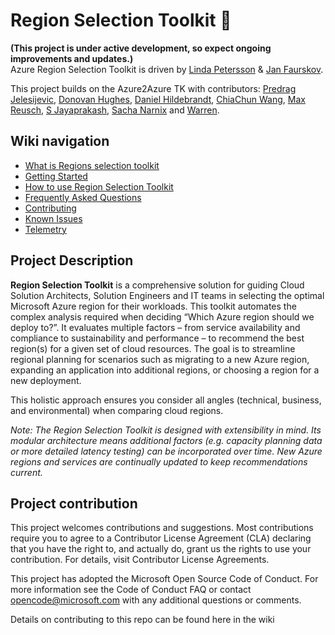 # Region Selection Toolkit :wave:
**(This project is under active development, so expect ongoing improvements and updates.)** <br>
Azure Region Selection Toolkit is driven by [Linda Petersson](https://github.com/lvlindv) & [Jan Faurskov](https://github.com/jfaurskov).

This project builds on the Azure2Azure TK with contributors: [Predrag Jelesijevic](https://github.com/prjelesi), [Donovan Hughes](https://github.com/dohughes-msft), [Daniel Hildebrandt](https://github.com/Pla5ma), [ChiaChun Wang](https://github.com/ChiaChun0), [Max Reusch](https://github.com/imnotfromhere), [S Jayaprakash](https://github.com/SJAYAP), [Sacha Narnix](https://github.com/Springstone) and [Warren](https://github.com/warrendt).

## Wiki navigation

- [What is Regions selection toolkit](./docs/wiki/Introduction-to-Azure-Region-Selection-Toolkit.md)
- [Getting Started](./docs/wiki/Setup-and-Prerequisites.md)
- [How to use Region Selection Toolkit](./docs/wiki/Step-by-Step-Guide.md)
- [Frequently Asked Questions](./docs/wiki/FAQ.md)
- [Contributing](./docs/wiki/Contribution.md)
- [Known Issues](./docs/wiki/KnownIssues.md)
- [Telemetry](./docs/wiki/Telemetry.md)

## Project Description

**Region Selection Toolkit** is a comprehensive solution for guiding Cloud Solution Architects, Solution Engineers and IT teams in selecting the optimal Microsoft Azure region for their workloads. This toolkit automates the complex analysis required when deciding “Which Azure region should we deploy to?”. It evaluates multiple factors – from service availability and compliance to sustainability and performance – to recommend the best region(s) for a given set of cloud resources. The goal is to streamline regional planning for scenarios such as migrating to a new Azure region, expanding an application into additional regions, or choosing a region for a new deployment.

This holistic approach ensures you consider all angles (technical, business, and environmental) when comparing cloud regions.

*Note: The Region Selection Toolkit is designed with extensibility in mind. Its modular architecture means additional factors (e.g. capacity planning data or more detailed latency testing) can be incorporated over time. New Azure regions and services are continually updated to keep recommendations current.*

## Project contribution

This project welcomes contributions and suggestions. Most contributions require you to agree to a Contributor License Agreement (CLA) declaring that you have the right to, and actually do, grant us the rights to use your contribution. For details, visit Contributor License Agreements.

This project has adopted the Microsoft Open Source Code of Conduct. For more information see the Code of Conduct FAQ or contact opencode@microsoft.com with any additional questions or comments.

Details on contributing to this repo can be found here in the wiki

